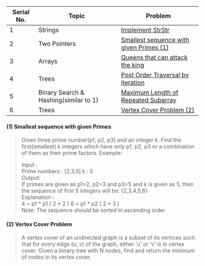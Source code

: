 | Serial No. | Topic | Problem |
|------------|-------|---------|
| 1 | Strings | [Implement StrStr](https://practice.geeksforgeeks.org/problems/implement-strstr/1) |
| 2 | Two Pointers | [Smallest sequence with given Primes (1)](https://github.com/NUMBART/InterviewBit/blob/c2f232455cb0cc1018932acab0921b46213e4083/NotSolvedInAnHour.md#1-smallest-sequence-with-given-primes) |
| 3 | Arrays | [Queens that can attack the king](https://leetcode.com/problems/queens-that-can-attack-the-king/) |
| 4 | Trees | [Post Order Traversal by iteration](https://leetcode.com/problems/binary-tree-postorder-traversal/) |
| 5 | Binary Search & Hashing(similar to 1) | [Maximum Length of Repeated Subarray](https://leetcode.com/problems/maximum-length-of-repeated-subarray/) |  
| 6 | Trees | [Vertex Cover Problem (2)](https://github.com/NUMBART/InterviewBit/blob/c2f232455cb0cc1018932acab0921b46213e4083/NotSolvedInAnHour.md#1-smallest-sequence-with-given-primes) |

#### (1) Smallest sequence with given Primes
> Given three prime number(p1, p2, p3) and an integer k. Find the first(smallest) k integers which have only p1, p2, p3 or a combination of them as their prime factors. Example:  
>
> Input :  
> Prime numbers : [2,3,5] k : 5  
> Output:  
> If primes are given as p1=2, p2=3 and p3=5 and k is given as 5, then the sequence of first 5 integers will be:
> {2,3,4,5,6}  
> Explanation :  
> 4 = p1 * p1 ( 2 * 2 ) 6 = p1 * p2 ( 2 * 3 )  
> Note: The sequence should be sorted in ascending order

#### (2) Vertex Cover Problem
> A vertex cover of an undirected graph is a subset of its vertices such that for every edge (u, v) of the graph, either ‘u’ or ‘v’ is in vertex cover. 
> Given a binary tree with N nodes, find and return the minimum of nodes in its vertex cover.
